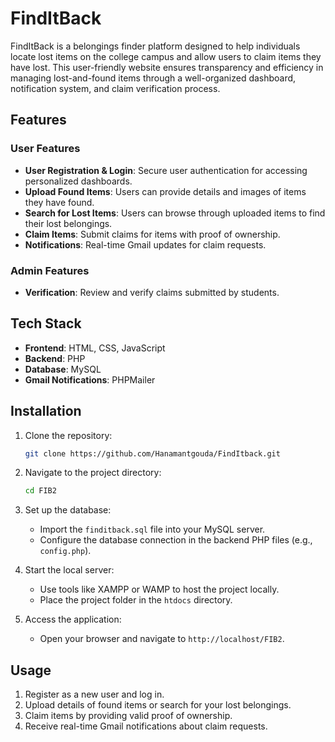 # FindItBack

FindItBack is a belongings finder platform designed to help individuals locate lost items on the college campus and allow users to claim items they have lost. This user-friendly website ensures transparency and efficiency in managing lost-and-found items through a well-organized dashboard, notification system, and claim verification process.

## Features

### User Features
- **User Registration & Login**: Secure user authentication for accessing personalized dashboards.
- **Upload Found Items**: Users can provide details and images of items they have found.
- **Search for Lost Items**: Users can browse through uploaded items to find their lost belongings.
- **Claim Items**: Submit claims for items with proof of ownership.
- **Notifications**: Real-time Gmail updates for claim requests.

### Admin Features
- **Verification**: Review and verify claims submitted by students.

## Tech Stack
- **Frontend**: HTML, CSS, JavaScript
- **Backend**: PHP
- **Database**: MySQL
- **Gmail Notifications**: PHPMailer

## Installation
1. Clone the repository:
   ```bash
   git clone https://github.com/Hanamantgouda/FindItback.git
   ```

2. Navigate to the project directory:
   ```bash
   cd FIB2
   ```

3. Set up the database:
   - Import the `finditback.sql` file into your MySQL server.
   - Configure the database connection in the backend PHP files (e.g., `config.php`).

4. Start the local server:
   - Use tools like XAMPP or WAMP to host the project locally.
   - Place the project folder in the `htdocs` directory.

5. Access the application:
   - Open your browser and navigate to `http://localhost/FIB2`.

## Usage
1. Register as a new user and log in.
2. Upload details of found items or search for your lost belongings.
3. Claim items by providing valid proof of ownership.
4. Receive real-time Gmail notifications about claim requests.

